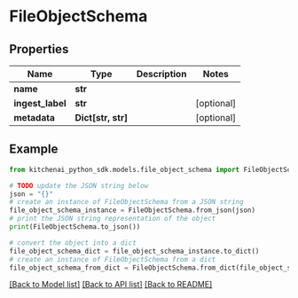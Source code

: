 # FileObjectSchema


## Properties

Name | Type | Description | Notes
------------ | ------------- | ------------- | -------------
**name** | **str** |  | 
**ingest_label** | **str** |  | [optional] 
**metadata** | **Dict[str, str]** |  | [optional] 

## Example

```python
from kitchenai_python_sdk.models.file_object_schema import FileObjectSchema

# TODO update the JSON string below
json = "{}"
# create an instance of FileObjectSchema from a JSON string
file_object_schema_instance = FileObjectSchema.from_json(json)
# print the JSON string representation of the object
print(FileObjectSchema.to_json())

# convert the object into a dict
file_object_schema_dict = file_object_schema_instance.to_dict()
# create an instance of FileObjectSchema from a dict
file_object_schema_from_dict = FileObjectSchema.from_dict(file_object_schema_dict)
```
[[Back to Model list]](../README.md#documentation-for-models) [[Back to API list]](../README.md#documentation-for-api-endpoints) [[Back to README]](../README.md)



